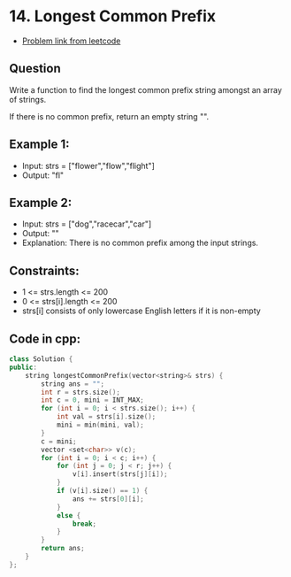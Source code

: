 # 14. Longest Common Prefix
- [Problem link from leetcode](https://leetcode.com/problems/longest-common-prefix/description/)
## Question
Write a function to find the longest common prefix string amongst an array of strings.

If there is no common prefix, return an empty string "".
## Example 1:
- Input: strs = ["flower","flow","flight"]
- Output: "fl"
## Example 2:
- Input: strs = ["dog","racecar","car"]
- Output: ""
- Explanation: There is no common prefix among the input strings.
## Constraints:
- 1 <= strs.length <= 200
- 0 <= strs[i].length <= 200
- strs[i] consists of only lowercase English letters if it is non-empty
## Code in cpp:
```cpp
class Solution {
public:
    string longestCommonPrefix(vector<string>& strs) {
        string ans = "";
        int r = strs.size();
        int c = 0, mini = INT_MAX;
        for (int i = 0; i < strs.size(); i++) {
            int val = strs[i].size();
            mini = min(mini, val);
        }
        c = mini;
        vector <set<char>> v(c);
        for (int i = 0; i < c; i++) {
            for (int j = 0; j < r; j++) {
                v[i].insert(strs[j][i]);
            }
            if (v[i].size() == 1) {
                ans += strs[0][i];
            }
            else {
                break;
            }
        }
        return ans;
    }
};
```
